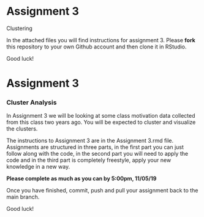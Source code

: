 # Assignment 3
Clustering

In the attached files you will find instructions for assignment 3. Please **fork** this repository to your own Github account and then clone it in RStudio.

Good luck!

# Assignment 3
### Cluster Analysis

In Assignment 3 we will be looking at some class motivation data collected from this class two years ago. You will be expected to cluster and visualize the clusters.

The instructions to Assignment 3 are in the Assignment 3.rmd file. Assignments are structured in three parts, in the first part you can just follow along with the code, in the second part you will need to apply the code and in the third part is completely freestyle, apply your new knowledge in a new way. 

**Please complete as much as you can by 5:00pm, 11/05/19**

Once you have finished, commit, push and pull your assignment back to the main branch.

Good luck!